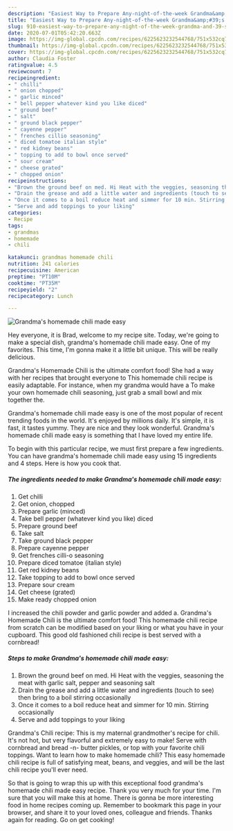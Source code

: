 ```yaml
---
description: "Easiest Way to Prepare Any-night-of-the-week Grandma&amp;#39;s homemade chili made easy"
title: "Easiest Way to Prepare Any-night-of-the-week Grandma&amp;#39;s homemade chili made easy"
slug: 910-easiest-way-to-prepare-any-night-of-the-week-grandma-and-39-s-homemade-chili-made-easy
date: 2020-07-01T05:42:20.663Z
image: https://img-global.cpcdn.com/recipes/6225623232544768/751x532cq70/grandmas-homemade-chili-made-easy-recipe-main-photo.jpg
thumbnail: https://img-global.cpcdn.com/recipes/6225623232544768/751x532cq70/grandmas-homemade-chili-made-easy-recipe-main-photo.jpg
cover: https://img-global.cpcdn.com/recipes/6225623232544768/751x532cq70/grandmas-homemade-chili-made-easy-recipe-main-photo.jpg
author: Claudia Foster
ratingvalue: 4.5
reviewcount: 7
recipeingredient:
- " chilli"
- " onion chopped"
- " garlic minced"
- " bell pepper whatever kind you like diced"
- " ground beef"
- " salt"
- " ground black pepper"
- " cayenne pepper"
- " frenches cillio seasoning"
- " diced tomatoe italian style"
- " red kidney beans"
- " topping to add to bowl once served"
- " sour cream"
- " cheese grated"
- " chopped onion"
recipeinstructions:
- "Brown the ground beef on med. Hi Heat with the veggies, seasoning the meat with garlic salt, pepper and seasoning salt"
- "Drain the grease and add a little water and ingredients (touch to see) then bring to a boil stirring occasionally"
- "Once it comes to a boil reduce heat and simmer for 10 min. Stirring occasionally"
- "Serve and add toppings to your liking"
categories:
- Recipe
tags:
- grandmas
- homemade
- chili

katakunci: grandmas homemade chili 
nutrition: 241 calories
recipecuisine: American
preptime: "PT10M"
cooktime: "PT35M"
recipeyield: "2"
recipecategory: Lunch

---
```



![Grandma&#39;s homemade chili made easy](https://img-global.cpcdn.com/recipes/6225623232544768/751x532cq70/grandmas-homemade-chili-made-easy-recipe-main-photo.jpg)

Hey everyone, it is Brad, welcome to my recipe site. Today, we're going to make a special dish, grandma&#39;s homemade chili made easy. One of my favorites. This time, I'm gonna make it a little bit unique. This will be really delicious.

Grandma&#39;s Homemade Chili is the ultimate comfort food! She had a way with her recipes that brought everyone to This homemade chili recipe is easily adaptable. For instance, when my grandma would have a To make your own homemade chili seasoning, just grab a small bowl and mix together the.

Grandma&#39;s homemade chili made easy is one of the most popular of recent trending foods in the world. It's enjoyed by millions daily. It's simple, it is fast, it tastes yummy. They are nice and they look wonderful. Grandma&#39;s homemade chili made easy is something that I have loved my entire life.


To begin with this particular recipe, we must first prepare a few ingredients. You can have grandma&#39;s homemade chili made easy using 15 ingredients and 4 steps. Here is how you cook that.

<!--inarticleads1-->

##### The ingredients needed to make Grandma&#39;s homemade chili made easy:

1. Get  chilli
1. Get  onion, chopped
1. Prepare  garlic (minced)
1. Take  bell pepper (whatever kind you like) diced
1. Prepare  ground beef
1. Take  salt
1. Take  ground black pepper
1. Prepare  cayenne pepper
1. Get  frenches cilli-o seasoning
1. Prepare  diced tomatoe (italian style)
1. Get  red kidney beans
1. Take  topping to add to bowl once served
1. Prepare  sour cream
1. Get  cheese (grated)
1. Make ready  chopped onion


I increased the chili powder and garlic powder and added a. Grandma&#39;s Homemade Chili is the ultimate comfort food! This homemade chili recipe from scratch can be modified based on your liking or what you have in your cupboard. This good old fashioned chili recipe is best served with a cornbread! 

<!--inarticleads2-->

##### Steps to make Grandma&#39;s homemade chili made easy:

1. Brown the ground beef on med. Hi Heat with the veggies, seasoning the meat with garlic salt, pepper and seasoning salt
1. Drain the grease and add a little water and ingredients (touch to see) then bring to a boil stirring occasionally
1. Once it comes to a boil reduce heat and simmer for 10 min. Stirring occasionally
1. Serve and add toppings to your liking


Grandma&#39;s Chili recipe: This is my maternal grandmother&#39;s recipe for chili. It&#39;s not hot, but very flavorful and extremely easy to make! Serve with cornbread and bread -n- butter pickles, or top with your favorite chili toppings. Want to learn how to make homemade chili? This easy homemade chili recipe is full of satisfying meat, beans, and veggies, and will be the last chili recipe you&#39;ll ever need. 

So that is going to wrap this up with this exceptional food grandma&#39;s homemade chili made easy recipe. Thank you very much for your time. I'm sure that you will make this at home. There is gonna be more interesting food in home recipes coming up. Remember to bookmark this page in your browser, and share it to your loved ones, colleague and friends. Thanks again for reading. Go on get cooking!
